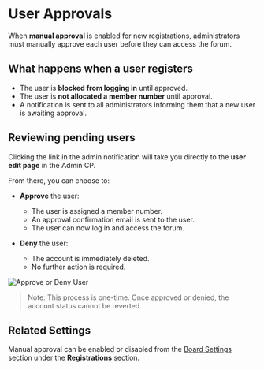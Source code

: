 # User Approvals

When **manual approval** is enabled for new registrations, administrators must manually approve each user before they can access the forum.

## What happens when a user registers

- The user is **blocked from logging in** until approved.
- The user is **not allocated a member number** until approval.
- A notification is sent to all administrators informing them that a new user is awaiting approval.

## Reviewing pending users

Clicking the link in the admin notification will take you directly to the **user edit page** in the Admin CP.

From there, you can choose to:

- **Approve** the user:
    - The user is assigned a member number.
    - An approval confirmation email is sent to the user.
    - The user can now log in and access the forum.

- **Deny** the user:
    - The account is immediately deleted.
    - No further action is required.

![Approve or Deny User](/screenshots/admin/user-approval.png)

> Note: This process is one-time. Once approved or denied, the account status cannot be reverted.

## Related Settings

Manual approval can be enabled or disabled from the [Board Settings](/administration/config/settings) section under the **Registrations** section.
